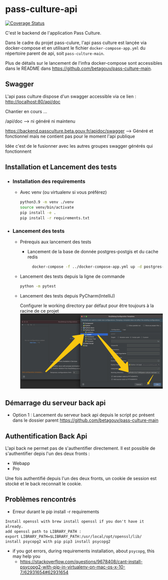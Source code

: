 # pass-culture-api

[![Coverage Status](https://coveralls.io/repos/github/betagouv/pass-culture-api/badge.svg)](https://coveralls.io/github/betagouv/pass-culture-api)

C'est le backend de l'application Pass Culture.

Dans le cadre du projet pass-culure, l'api pass culture est lançée via docker-compose et en utilisant le fichier `docker-compose-app.yml` du répertoire parent de api, soit `pass-culture-main`.

Plus de détails sur le lancement de l'infra docker-compose sont accessibles dans le README dans https://github.com/betagouv/pass-culture-main.

## Swagger
L'api pass culture dispose d'un swagger accessible via ce lien : [http://localhost:80/api/doc](http://localhost:80/api/doc)
 
Chantier en cours ...

/api/doc --> ni généré ni maintenu

https://backend.passculture.beta.gouv.fr/apidoc/swagger --> Généré et fonctionnel mais ne contient pas pour le moment l'api publique

Idée c'est de le fusionner avec les autres groupes swagger générés qui fonctionnent

## Installation et Lancement des tests

- ### Installation des requirements
  - Avec venv (ou virtualenv si vous préférez)
    ```bash
    python3.9 -m venv ./venv
    source venv/bin/activate 
    pip install -e .
    pip install -r requirements.txt
    ```
  
- ### Lancement des tests
  - Prérequis aux lancement des tests
    - Lancement de la base de donnée postgres-postgis et du cache redis
      ```bash
        docker-compose -f ../docker-compose-app.yml up -d postgres-test redis
      ```
    
  - Lancement des tests depuis la ligne de commande
    ```bash
    python -m pytest
    ```
  
  - Lancement des tests depuis PyCharm(IntelliJ)
    
    Configurer le working directory par défaut pour être toujours à la racine de ce projet
    ![pycharm-test-config][pycharm-test-configuration]
    

## Démarrage du serveur back api
- Option 1 : Lancement du serveur back api depuis le script pc présent dans le dossier parent
  https://github.com/betagouv/pass-culture-main

## Authentification Back Api
L'api back ne permet pas de s'authentifier directement.
Il est possible de s'authentifier depis l'un des deux fronts :
- Webapp
- Pro

Une fois authentifié depuis l'un des deux fronts, un cookie de session est stocké et le back reconnait le cookie.

## Problèmes rencontrés

- Erreur durant le pip install -r requirements 
```
Install openssl with brew install openssl if you don't have it already.
add openssl path to LIBRARY_PATH :
export LIBRARY_PATH=$LIBRARY_PATH:/usr/local/opt/openssl/lib/
install psycopg2 with pip pip3 install psycopg2
```

- if you got errors, during requirements installation, about `psycopg`, this may help you
  - https://stackoverflow.com/questions/9678408/cant-install-psycopg2-with-pip-in-virtualenv-on-mac-os-x-10-7/62931654#62931654

  
[pycharm-test-configuration]:./README_resources/pycharm_tests_config.jpg
